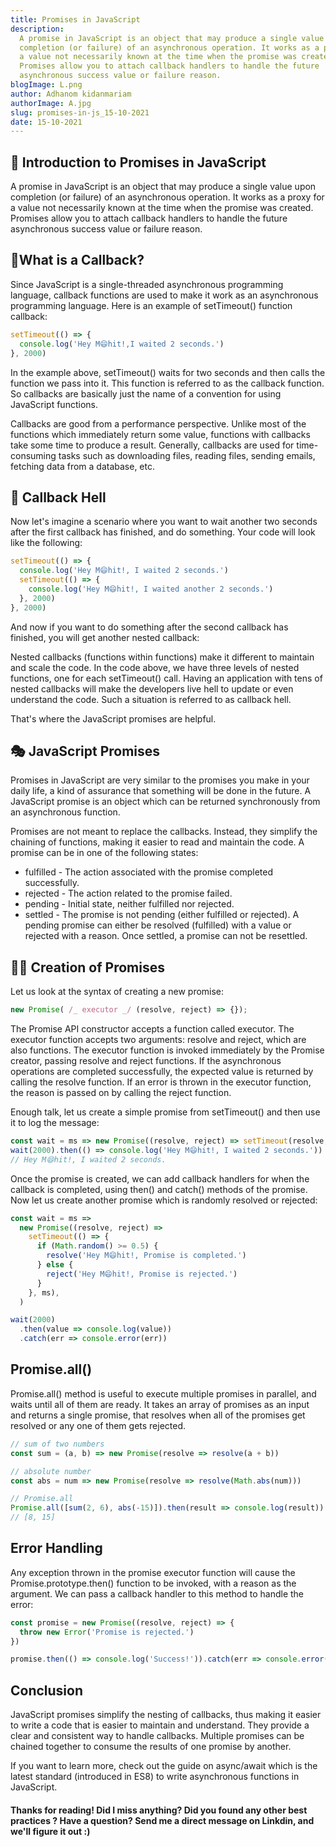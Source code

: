 ```yaml
---
title: Promises in JavaScript
description:
  A promise in JavaScript is an object that may produce a single value upon
  completion (or failure) of an asynchronous operation. It works as a proxy for
  a value not necessarily known at the time when the promise was created.
  Promises allow you to attach callback handlers to handle the future
  asynchronous success value or failure reason.
blogImage: L.png
author: Adhanom kidanmariam
authorImage: A.jpg
slug: promises-in-js_15-10-2021
date: 15-10-2021
---
```


## 🚀 Introduction to Promises in JavaScript

A promise in JavaScript is an object that may produce a single value upon
completion (or failure) of an asynchronous operation. It works as a proxy for a
value not necessarily known at the time when the promise was created. Promises
allow you to attach callback handlers to handle the future asynchronous success
value or failure reason.

## 📲What is a Callback?

Since JavaScript is a single-threaded asynchronous programming language,
callback functions are used to make it work as an asynchronous programming
language. Here is an example of setTimeout() function callback:

```js
setTimeout(() => {
  console.log('Hey M😄hit!,I waited 2 seconds.')
}, 2000)
```

In the example above, setTimeout() waits for two seconds and then calls the
function we pass into it. This function is referred to as the callback function.
So callbacks are basically just the name of a convention for using JavaScript
functions.

Callbacks are good from a performance perspective. Unlike most of the functions
which immediately return some value, functions with callbacks take some time to
produce a result. Generally, callbacks are used for time-consuming tasks such as
downloading files, reading files, sending emails, fetching data from a database,
etc.

## 🤙 Callback Hell

Now let's imagine a scenario where you want to wait another two seconds after
the first callback has finished, and do something. Your code will look like the
following:

```js
setTimeout(() => {
  console.log('Hey M😄hit!, I waited 2 seconds.')
  setTimeout(() => {
    console.log('Hey M😄hit!, I waited another 2 seconds.')
  }, 2000)
}, 2000)
```

And now if you want to do something after the second callback has finished, you
will get another nested callback:

Nested callbacks (functions within functions) make it different to maintain and
scale the code. In the code above, we have three levels of nested functions, one
for each setTimeout() call. Having an application with tens of nested callbacks
will make the developers live hell to update or even understand the code. Such a
situation is referred to as callback hell.

That's where the JavaScript promises are helpful.

## 🎭 JavaScript Promises

Promises in JavaScript are very similar to the promises you make in your daily
life, a kind of assurance that something will be done in the future. A
JavaScript promise is an object which can be returned synchronously from an
asynchronous function.

Promises are not meant to replace the callbacks. Instead, they simplify the
chaining of functions, making it easier to read and maintain the code. A promise
can be in one of the following states:

- fulfilled - The action associated with the promise completed successfully.
- rejected - The action related to the promise failed.
- pending - Initial state, neither fulfilled nor rejected.
- settled - The promise is not pending (either fulfilled or rejected). A pending
  promise can either be resolved (fulfilled) with a value or rejected with a
  reason. Once settled, a promise can not be resettled.

## 👨‍🍳 Creation of Promises

Let us look at the syntax of creating a new promise:

```js
new Promise( /_ executor _/ (resolve, reject) => {});
```

The Promise API constructor accepts a function called executor. The executor
function accepts two arguments: resolve and reject, which are also functions.
The executor function is invoked immediately by the Promise creator, passing
resolve and reject functions. If the asynchronous operations are completed
successfully, the expected value is returned by calling the resolve function. If
an error is thrown in the executor function, the reason is passed on by calling
the reject function.

Enough talk, let us create a simple promise from setTimeout() and then use it to
log the message:

```js
const wait = ms => new Promise((resolve, reject) => setTimeout(resolve, ms))
wait(2000).then(() => console.log('Hey M😄hit!, I waited 2 seconds.'))
// Hey M😄hit!, I waited 2 seconds.
```

Once the promise is created, we can add callback handlers for when the callback
is completed, using then() and catch() methods of the promise. Now let us create
another promise which is randomly resolved or rejected:

```js
const wait = ms =>
  new Promise((resolve, reject) =>
    setTimeout(() => {
      if (Math.random() >= 0.5) {
        resolve('Hey M😄hit!, Promise is completed.')
      } else {
        reject('Hey M😄hit!, Promise is rejected.')
      }
    }, ms),
  )

wait(2000)
  .then(value => console.log(value))
  .catch(err => console.error(err))
```

## Promise.all()

Promise.all() method is useful to execute multiple promises in parallel, and
waits until all of them are ready. It takes an array of promises as an input and
returns a single promise, that resolves when all of the promises get resolved or
any one of them gets rejected.

```js
// sum of two numbers
const sum = (a, b) => new Promise(resolve => resolve(a + b))

// absolute number
const abs = num => new Promise(resolve => resolve(Math.abs(num)))

// Promise.all
Promise.all([sum(2, 6), abs(-15)]).then(result => console.log(result))
// [8, 15]
```

## Error Handling

Any exception thrown in the promise executor function will cause the
Promise.prototype.then() function to be invoked, with a reason as the argument.
We can pass a callback handler to this method to handle the error:

```js
const promise = new Promise((resolve, reject) => {
  throw new Error('Promise is rejected.')
})

promise.then(() => console.log('Success!')).catch(err => console.error(err))
```

## Conclusion

JavaScript promises simplify the nesting of callbacks, thus making it easier to
write a code that is easier to maintain and understand. They provide a clear and
consistent way to handle callbacks. Multiple promises can be chained together to
consume the results of one promise by another.

If you want to learn more, check out the guide on async/await which is the
latest standard (introduced in ES8) to write asynchronous functions in
JavaScript.

#### Thanks for reading! Did I miss anything? Did you found any other best practices ? Have a question? Send me a direct message on Linkdin, and we'll figure it out :)
